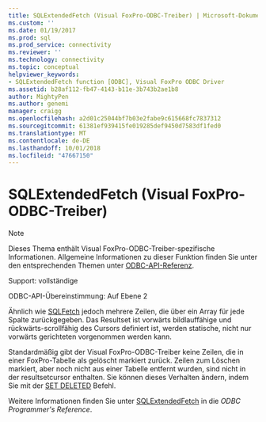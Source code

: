```yaml
---
title: SQLExtendedFetch (Visual FoxPro-ODBC-Treiber) | Microsoft-Dokumentation
ms.custom: ''
ms.date: 01/19/2017
ms.prod: sql
ms.prod_service: connectivity
ms.reviewer: ''
ms.technology: connectivity
ms.topic: conceptual
helpviewer_keywords:
- SQLExtendedFetch function [ODBC], Visual FoxPro ODBC Driver
ms.assetid: b28af112-fb47-4143-b11e-3b743b2ae1b8
author: MightyPen
ms.author: genemi
manager: craigg
ms.openlocfilehash: a2d01c25044bf7b03e2fabe9c615668fc7837312
ms.sourcegitcommit: 61381ef939415fe019285def9450d7583df1fed0
ms.translationtype: MT
ms.contentlocale: de-DE
ms.lasthandoff: 10/01/2018
ms.locfileid: "47667150"
---
```

# <a name="sqlextendedfetch-visual-foxpro-odbc-driver"></a>SQLExtendedFetch (Visual FoxPro-ODBC-Treiber)
> [!NOTE]  
>  Dieses Thema enthält Visual FoxPro-ODBC-Treiber-spezifische Informationen. Allgemeine Informationen zu dieser Funktion finden Sie unter den entsprechenden Themen unter [ODBC-API-Referenz](../../odbc/reference/syntax/odbc-api-reference.md).  
  
 Support: vollständige  
  
 ODBC-API-Übereinstimmung: Auf Ebene 2  
  
 Ähnlich wie [SQLFetch](../../odbc/microsoft/sqlfetch-visual-foxpro-odbc-driver.md) jedoch mehrere Zeilen, die über ein Array für jede Spalte zurückgegeben. Das Resultset ist vorwärts bildlauffähige und rückwärts-scrollfähig des Cursors definiert ist, werden statische, nicht nur vorwärts gerichteten vorgenommen werden kann.  
  
 Standardmäßig gibt der Visual FoxPro-ODBC-Treiber keine Zeilen, die in einer FoxPro-Tabelle als gelöscht markiert zurück. Zeilen zum Löschen markiert, aber noch nicht aus einer Tabelle entfernt wurden, sind nicht in der resultsetcursor enthalten. Sie können dieses Verhalten ändern, indem Sie mit der [SET DELETED](../../odbc/microsoft/set-deleted-command.md) Befehl.  
  
 Weitere Informationen finden Sie unter [SQLExtendedFetch](../../odbc/reference/syntax/sqlextendedfetch-function.md) in die *ODBC Programmer's Reference*.

